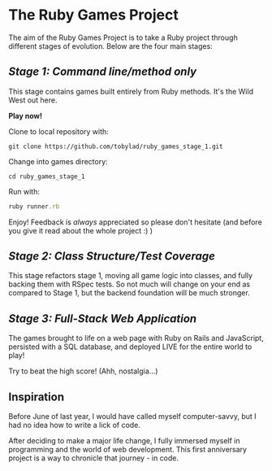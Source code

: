 # The Ruby Games Project  

The aim of the Ruby Games Project is to take a Ruby project through different stages of evolution.  Below are the four main stages:  

## *Stage 1: Command line/method only*

This stage contains games built entirely from Ruby methods.  It's the Wild West out here.

**Play now!**

Clone to local repository with:
```
git clone https://github.com/tobylad/ruby_games_stage_1.git
```
Change into games directory:
```
cd ruby_games_stage_1
```
Run with:
```ruby
ruby runner.rb
```

Enjoy!  Feedback is *always* appreciated so please don't hesitate (and before you give it read about the whole project :) )



## *Stage 2: Class Structure/Test Coverage*

This stage refactors stage 1, moving all game logic into classes, and fully backing them with RSpec tests.  So not much will change on your end as compared to Stage 1, but the backend foundation will be much stronger.

## *Stage 3: Full-Stack Web Application*

The games brought to life on a web page with Ruby on Rails and JavaScript, persisted with a SQL database, and deployed LIVE for the entire world to play!

Try to beat the high score!
(Ahh, nostalgia...)

## Inspiration

Before June of last year, I would have called myself computer-savvy, but I had no idea how to write a lick of code.

After deciding to make a major life change, I fully immersed myself in programming and the world of web development.  This first anniversary project is a way to chronicle that journey - in code.

